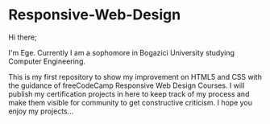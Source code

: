 # Responsive-Web-Design

Hi there;

I'm Ege. Currently I am a sophomore in Bogazici University studying Computer Engineering. 

This is my first repository to show my improvement on HTML5 and CSS with the guidance of freeCodeCamp Responsive Web Design Courses. I will publish my certification projects in here to keep track of my process and make them visible for community to get constructive criticism. I hope you enjoy my projects...
